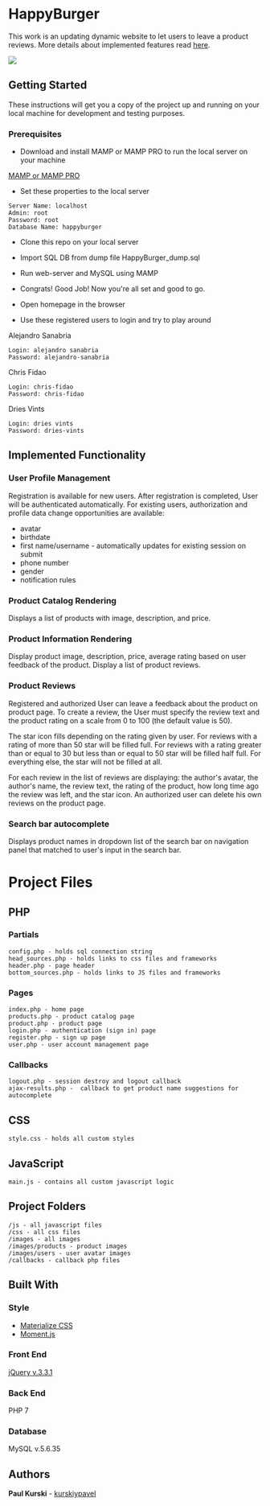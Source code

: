 # HappyBurger

This work is an updating dynamic website to let users to leave a product reviews. More details about implemented features read [here](#implemented-functionality).

![](https://i.imgflip.com/2aewh5.gif)

## Getting Started

These instructions will get you a copy of the project up and running on your local machine for development and testing purposes.

### Prerequisites

* Download and install MAMP or MAMP PRO to run the local server on your machine

[MAMP or MAMP PRO](https://www.mamp.info/en/)

* Set these properties to the local server

```
Server Name: localhost
Admin: root
Password: root
Database Name: happyburger
```

* Clone this repo on your local server

* Import SQL DB from dump file HappyBurger_dump.sql

* Run web-server and MySQL using MAMP

* Congrats! Good Job! Now you're all set and good to go.

* Open homepage in the browser

* Use these registered users to login and try to play around

Alejandro Sanabria
```
Login: alejandro sanabria
Password: alejandro-sanabria
```
Chris Fidao
```
Login: chris-fidao
Password: chris-fidao
```
Dries Vints
```
Login: dries vints
Password: dries-vints
```

## Implemented Functionality

### User Profile Management

Registration is available for new users. After registration is completed, User will be authenticated automatically. For existing users, authorization and profile data change opportunities are available:
* avatar
* birthdate
* first name/username - automatically updates for existing session on submit
* phone number
* gender
* notification rules

### Product Catalog Rendering

Displays a list of products with image, description, and price.

### Product Information Rendering

Display product image, description, price, average rating based on user feedback of the product. Display a list of product reviews.

### Product Reviews

Registered and authorized User can leave a feedback about the product on product page. To create a review, the User must specify the review text and the product rating on a scale from 0 to 100 (the default value is 50). 

The star icon fills depending on the rating given by user. For reviews with a rating of more than 50 star will be filled full. For reviews with a rating greater than or equal to 30 but less than or equal to 50 star will be filled half full. For everything else, the star will not be filled at all.

For each review in the list of reviews are displaying: the author's avatar, the author's name, the review text, the rating of the product, how long time ago the review was left, and the star icon.
An authorized user can delete his own reviews on the product page.

### Search bar autocomplete

Displays product names in dropdown list of the search bar on navigation panel that matched to user's input in the search bar.


# Project Files

## PHP

### Partials

````
config.php - holds sql connection string 
head_sources.php - holds links to css files and frameworks
header.php - page header
bottom_sources.php - holds links to JS files and frameworks
````

### Pages

````
index.php - home page
products.php - product catalog page
product.php - product page
login.php - authentication (sign in) page
register.php - sign up page
user.php - user account management page
````

### Callbacks

```
logout.php - session destroy and logout callback
ajax-results.php -  callback to get product name suggestions for autocomplete
```

## CSS

```
style.css - holds all custom styles
```
 
## JavaScript

```
main.js - contains all custom javascript logic
```

## Project Folders

```
/js - all javascript files
/css - all css files
/images - all images
/images/products - product images
/images/users - user avatar images
/callbacks - callback php files
```

## Built With

### Style

* [Materialize CSS](https://materializecss.com)
* [Moment.js](http://momentjs.com)

### Front End

[jQuery v.3.3.1](https://code.jquery.com/jquery-3.3.1.min.js)

### Back End

PHP 7

### Database

MySQL v.5.6.35

## Authors

**Paul Kurski** - [kurskiypavel](https://github.com/kurskiypavel)
